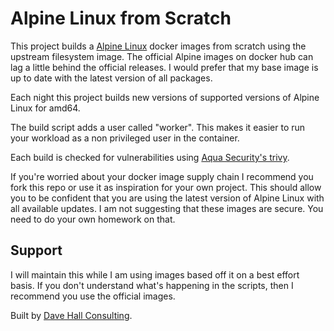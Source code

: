 # Alpine Linux from Scratch

This project builds a [Alpine Linux](https://alpinelinux.org/) docker images
from scratch using the upstream filesystem image. The official Alpine images
on docker hub can lag a little behind the official releases. I would prefer
that my base image is up to date with the latest version of all packages.

Each night this project builds new versions of supported versions of Alpine 
Linux for amd64. 

The build script adds a user called "worker". This makes it easier to run 
your workload as a non privileged user in the container.

Each build is checked for vulnerabilities using [Aqua Security's
trivy](https://aquasecurity.github.io/trivy).

If you're worried about your docker image supply chain I recommend you fork
this repo or use it as inspiration for your own project. This should allow
you to be confident that you are using the latest version of Alpine Linux
with all available updates. I am not suggesting that these images are secure.
You need to do your own homework on that.

## Support
I will maintain this while I am using images based off it on a best effort
basis. If you don't understand what's happening in the scripts, then I
recommend you use the official images.

Built by [Dave Hall Consulting](https://davehall.com.au).
